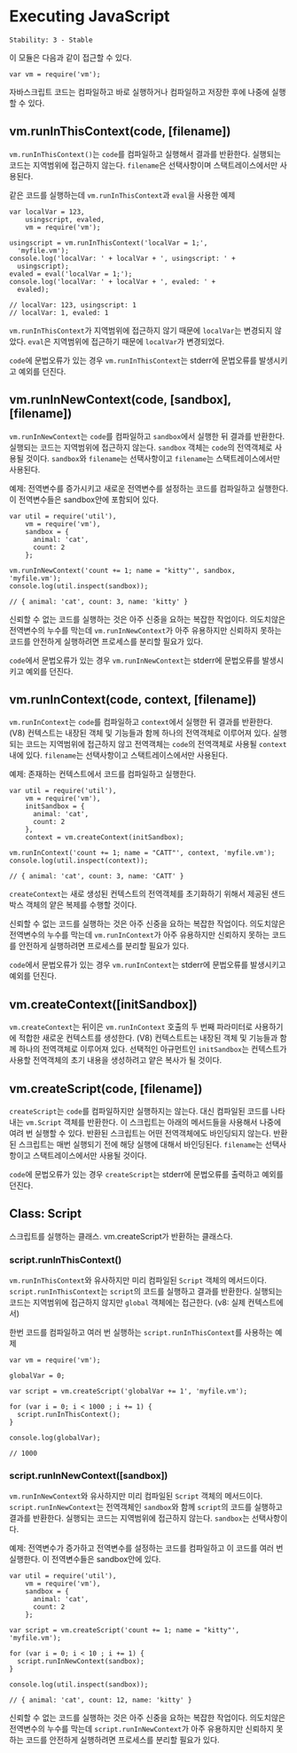 # Executing JavaScript

    Stability: 3 - Stable

<!--name=vm-->

이 모듈은 다음과 같이 접근할 수 있다.

    var vm = require('vm');

자바스크립트 코드는 컴파일하고 바로 실행하거나 컴파일하고 저장한 후에 나중에 실행할 수 있다.


## vm.runInThisContext(code, [filename])

`vm.runInThisContext()`는 `code`를 컴파일하고 실행해서 결과를 반환한다. 실행되는 코드는 
지역범위에 접근하지 않는다. `filename`은 선택사항이며 스택트레이스에서만 사용된다.

같은 코드를 실행하는데 `vm.runInThisContext`과 `eval`을 사용한 예제

    var localVar = 123,
        usingscript, evaled,
        vm = require('vm');

    usingscript = vm.runInThisContext('localVar = 1;',
      'myfile.vm');
    console.log('localVar: ' + localVar + ', usingscript: ' +
      usingscript);
    evaled = eval('localVar = 1;');
    console.log('localVar: ' + localVar + ', evaled: ' +
      evaled);

    // localVar: 123, usingscript: 1
    // localVar: 1, evaled: 1

`vm.runInThisContext`가 지역범위에 접근하지 않기 때문에 `localVar`는 변경되지 않았다.
`eval`은 지역범위에 접근하기 때문에 `localVar`가 변경되었다.

`code`에 문법오류가 있는 경우 `vm.runInThisContext`는 stderr에 문법오류를 발생시키고 예외를 
던진다.


## vm.runInNewContext(code, [sandbox], [filename])

`vm.runInNewContext`는 `code`를 컴파일하고 `sandbox`에서 실행한 뒤 결과를 반환한다. 
실행되는 코드는 지역범위에 접근하지 않는다. `sandbox` 객체는 `code`의 전역객체로 사용될 
것이다. 
`sandbox`와 `filename`는 선택사항이고 `filename`는 스택트레이스에서만 사용된다.

예제: 전역변수를 증가시키고 새로운 전역변수를 설정하는 코드를 컴파일하고 실행한다.
이 전역변수들은 sandbox안에 포함되어 있다.

    var util = require('util'),
        vm = require('vm'),
        sandbox = {
          animal: 'cat',
          count: 2
        };

    vm.runInNewContext('count += 1; name = "kitty"', sandbox, 'myfile.vm');
    console.log(util.inspect(sandbox));

    // { animal: 'cat', count: 3, name: 'kitty' }

신뢰할 수 없는 코드를 실행하는 것은 아주 신중을 요하는 복잡한 작업이다. 의도치않은 전역변수의 누수를 막는데 
`vm.runInNewContext`가 아주 유용하지만 신뢰하지 못하는 코드를 안전하게 실행하려면 프로세스를 분리할 필요가 
있다.

`code`에서 문법오류가 있는 경우 `vm.runInNewContext`는 stderr에 문법오류를 발생시키고 
예외를 던진다.

## vm.runInContext(code, context, [filename])

`vm.runInContext`는 `code`를 컴파일하고 `context`에서 실행한 뒤 결과를 반환한다. 
(V8) 컨텍스트는 내장된 객체 및 기능들과 함께 하나의 전역객체로 이루어져 있다. 
실행되는 코드는 지역범위에 접근하지 않고 전역객체는 `code`의 전역객체로 사용될 
`context`내에 있다.
`filename`는 선택사항이고 스택트레이스에서만 사용된다.

예제: 존재하는 컨텍스트에서 코드를 컴파일하고 실행한다.

    var util = require('util'),
        vm = require('vm'),
        initSandbox = {
          animal: 'cat',
          count: 2
        },
        context = vm.createContext(initSandbox);

    vm.runInContext('count += 1; name = "CATT"', context, 'myfile.vm');
    console.log(util.inspect(context));

    // { animal: 'cat', count: 3, name: 'CATT' }

`createContext`는 새로 생성된 컨텍스트의 전역객체를 초기화하기 위해서 제공된 샌드박스 객체의 얕은 복제를 
수행할 것이다.

신뢰할 수 없는 코드를 실행하는 것은 아주 신중을 요하는 복잡한 작업이다. 의도치않은 전역변수의 누수를 막는데 
`vm.runInContext`가 아주 유용하지만 신뢰하지 못하는 코드를 안전하게 실행하려면 프로세스를 분리할 필요가 
있다.

`code`에서 문법오류가 있는 경우 `vm.runInContext`는 stderr에 문법오류를 발생시키고 
예외를 던진다.

## vm.createContext([initSandbox])

`vm.createContext`는 뒤이은 `vm.runInContext` 호출의 두 번째 파라미터로 사용하기에 적합한 새로운 
컨텍스트를 생성한다. (V8) 컨텍스트트는 내장된 객체 및 기능들과 함께 하나의 전역객체로 이루어져 있다. 
선택적인 아규먼트인 `initSandbox`는 컨텍스트가 사용할 전역객체의 초기 내용을 생성하려고 얕은 
복사가 될 것이다.

## vm.createScript(code, [filename])

`createScript`는 `code`를 컴파일하지만 실행하지는 않는다. 대신 컴파일된 코드를 나타내는 
`vm.Script` 객체를 반환한다. 이 스크립트는 아래의 메서드들을 사용해서 나중에 여려 번 
실행할 수 있다. 반환된 스크립트는 어떤 전역객체에도 바인딩되지 않는다. 반환된 스크립트는 매번 
실행되기 전에 해당 실행에 대해서 바인딩된다. `filename`는 선택사항이고 스택트레이스에서만 
사용될 것이다.

`code`에 문법오류가 있는 경우 `createScript`는 stderr에 문법오류를 출력하고 
예외를 던진다.


## Class: Script

스크립트를 실행하는 클래스. vm.createScript가 반환하는 클래스다.

### script.runInThisContext()

`vm.runInThisContext`와 유사하지만 미리 컴파일된 `Script` 객체의 메서드이다. 
`script.runInThisContext`는 `script`의 코드를 실행하고 결과를 반환한다.
실행되는 코드는 지역범위에 접근하지 않지만 `global` 객체에는 접근한다.
(v8: 실제 컨텍스트에서)

한번 코드를 컴파일하고 여러 번 실행하는 `script.runInThisContext`를 사용하는 예제

    var vm = require('vm');

    globalVar = 0;

    var script = vm.createScript('globalVar += 1', 'myfile.vm');

    for (var i = 0; i < 1000 ; i += 1) {
      script.runInThisContext();
    }

    console.log(globalVar);

    // 1000


### script.runInNewContext([sandbox])

`vm.runInNewContext`와 유사하지만 미리 컴파일된 `Script` 객체의 메서드이다.
`script.runInNewContext`는 전역객체인 `sandbox`와 함께 `script`의 코드를 실행하고 결과를 반환한다.
실행되는 코드는 지역범위에 접근하지 않는다. `sandbox`는 선택사항이다.

예제: 전역변수가 증가하고 전역변수를 설정하는 코드를 컴파일하고 이 코드를 여러 번 실행한다.
이 전역변수들은 sandbox안에 있다.

    var util = require('util'),
        vm = require('vm'),
        sandbox = {
          animal: 'cat',
          count: 2
        };

    var script = vm.createScript('count += 1; name = "kitty"', 'myfile.vm');

    for (var i = 0; i < 10 ; i += 1) {
      script.runInNewContext(sandbox);
    }

    console.log(util.inspect(sandbox));

    // { animal: 'cat', count: 12, name: 'kitty' }

신뢰할 수 없는 코드를 실행하는 것은 아주 신중을 요하는 복잡한 작업이다. 의도치않은 전역변수의 누수를 막는데 
`script.runInNewContext`가 아주 유용하지만 신뢰하지 못하는 코드를 안전하게 실행하려면 프로세스를 
분리할 필요가 있다.
